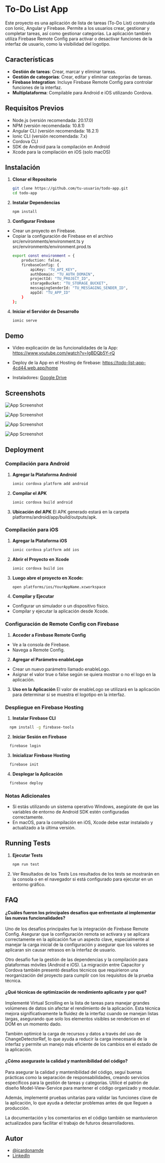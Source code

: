 
# To-Do List App

Este proyecto es una aplicación de lista de tareas (To-Do List) construida con Ionic, Angular y Firebase. Permite a los usuarios crear, gestionar y completar tareas, así como gestionar categorías. La aplicación también utiliza Firebase Remote Config para activar o desactivar funciones de la interfaz de usuario, como la visibilidad del logotipo.


## Características
- **Gestión de tareas**: Crear, marcar y eliminar tareas.
- **Gestión de categorías**: Crear, editar y eliminar categorías de tareas.
- **Firebase Integration**: Incluye Firebase Remote Config para controlar funciones de la interfaz.
- **Multiplataforma**: Compilable para Android e iOS utilizando Cordova.

## Requisitos Previos
- Node.js (versión recomendada: 20.17.0)
- NPM (versión recomendada: 10.8.1)
- Angular CLI (versión recomendada: 18.2.1)
- Ionic CLI (versión recomendada: 7.x)
- Cordova CLI
- SDK de Android para la compilación en Android
- Xcode para la compilación en iOS (solo macOS)
## Instalación

1. **Clonar el Repositorio**
   ```bash
   git clone https://github.com/tu-usuario/todo-app.git
   cd todo-app

2. **Instalar Dependencias**
    ```bash
    npm install

3. **Configurar Firebase**
- Crear un proyecto en Firebase.
- Copiar la configuración de Firebase en el archivo src/environments/environment.ts y src/environments/environment.prod.ts
    ```bash
    export const environment = {
        production: false,
        firebaseConfig: {
            apiKey: "TU_API_KEY",
            authDomain: "TU_AUTH_DOMAIN",
            projectId: "TU_PROJECT_ID",
            storageBucket: "TU_STORAGE_BUCKET",
            messagingSenderId: "TU_MESSAGING_SENDER_ID",
            appId: "TU_APP_ID"
        }
    };

4. **Iniciar el Servidor de Desarrollo**
    ```bash
    ionic serve
## Demo

- Video explicación de las funcionalidades de la App: 
https://www.youtube.com/watch?v=IgBDQb5Y-rQ



- Deploy de la App en el Hosting de firebase:
https://todo-list-app-4cd44.web.app/home


- Instaladores:
[Google Drive](https://drive.google.com/drive/folders/1Lb-yVOapp42sM9mZ25LdaAzfGlBdW_yP?usp=sharing)

## Screenshots

![App Screenshot](https://docs.google.com/drawings/d/13ZeSU9IMcefwaeJQsXjvFa1TS31F3NNpLACyWR7wdrw/pub?w=960&h=720)

![App Screenshot](https://docs.google.com/drawings/d/1kkUhv_ysM6Kjs32T9BA-DgWHGkKrmRQgyaMJMHHUba4/pub?w=960&h=720)

![App Screenshot](https://docs.google.com/drawings/d/1Sj9j-64syQ1xo6-Eaj35K7Bd1NlRDGimGdkv0TzmZmE/pub?w=928&h=468)

![App Screenshot](https://docs.google.com/drawings/d/1e6IU7F6FL3TD1ICwzyXHN1M5sygv3N3vgtF7ubq6Alc/pub?w=928&h=465)
## Deployment

### Compilación para Android

1. **Agregar la Plataforma Android**
    ```bash
    ionic cordova platform add android
    ```

2. **Compilar el APK**
    ```bash
    ionic cordova build android

    ```

3. **Ubicación del APK** 
El APK generado estará en la carpeta
platforms/android/app/build/outputs/apk.


### Compilación para iOS

1. **Agregar la Plataforma iOS**
    ```bash
    ionic cordova platform add ios
    ```

2. **Abrir el Proyecto en Xcode**
    ```bash
    ionic cordova build ios
    ```

3. **Luego abre el proyecto en Xcode:**
    ```bash
    open platforms/ios/YourAppName.xcworkspace
    ```

4. **Compilar y Ejecutar**
- Configurar un simulador o un dispositivo físico.
- Compilar y ejecutar la aplicación desde Xcode.

### Configuración de Remote Config con Firebase

1. **Acceder a Firebase Remote Config**
- Ve a la consola de Firebase.
- Navega a Remote Config.


2. **Agregar el Parámetro enableLogo**
- Crear un nuevo parámetro llamado enableLogo.
- Asignar el valor true o false según se quiera mostrar o no el logo en la aplicación.

3. **Uso en la Aplicación**
El valor de enableLogo se utilizará en la aplicación para determinar si se muestra el logotipo en la interfaz.


### Despliegue en Firebase Hosting

1. **Instalar Firebase CLI**
  ```bash
    npm install -g firebase-tools
  ```

2. **Iniciar Sesión en Firebase**
  ```bash
    firebase login
  ```

3. **Inicializar Firebase Hosting**
  ```bash
    firebase init
  ```

4. **Desplegar la Aplicación**
  ```bash
    firebase deploy
  ```



### Notas Adicionales
- Si estás utilizando un sistema operativo Windows, asegúrate de que las variables de entorno de Android SDK estén configuradas correctamente.
- En macOS, para la compilación en iOS, Xcode debe estar instalado y actualizado a la última versión.
## Running Tests

1. **Ejecutar Tests**
    ```bash
    npm run test
    ```

2. Ver Resultados de los Tests Los resultados de los tests se mostrarán en la consola o en el navegador si está configurado para ejecutar en un entorno gráfico.
## FAQ

#### ¿Cuáles fueron los principales desafíos que enfrentaste al implementar las nuevas funcionalidades?

Uno de los desafíos principales fue la integración de Firebase Remote Config. Asegurar que la configuración remota se activara y se aplicara correctamente en la aplicación fue un aspecto clave, especialmente al manejar la carga inicial de la configuración y asegurar que los valores se aplicaran sin causar retrasos en la interfaz de usuario.

Otro desafío fue la gestión de las dependencias y la compilación para plataformas móviles (Android e iOS). La migración entre Capacitor y Cordova también presentó desafíos técnicos que requirieron una reorganización del proyecto para cumplir con los requisitos de la prueba técnica.

#### ¿Qué técnicas de optimización de rendimiento aplicaste y por qué?

Implementé Virtual Scrolling en la lista de tareas para manejar grandes volúmenes de datos sin afectar el rendimiento de la aplicación. Esta técnica mejora significativamente la fluidez de la interfaz cuando se manejan listas largas, asegurando que solo los elementos visibles se rendericen en el DOM en un momento dado.

También optimicé la carga de recursos y datos a través del uso de ChangeDetectorRef, lo que ayuda a reducir la carga innecesaria de la interfaz y permite un manejo más eficiente de los cambios en el estado de la aplicación.


#### ¿Cómo aseguraste la calidad y mantenibilidad del código?

Para asegurar la calidad y mantenibilidad del código, seguí buenas prácticas como la separación de responsabilidades, creando servicios específicos para la gestión de tareas y categorías. Utilicé el patrón de diseño Model-View-Service para mantener el código organizado y modular.

Además, implementé pruebas unitarias para validar las funciones clave de la aplicación, lo que ayuda a detectar problemas antes de que lleguen a producción. 

La documentación y los comentarios en el código también se mantuvieron actualizados para facilitar el trabajo de futuros desarrolladores.
## Autor

- [@jcardonamde](https://github.com/jcardonamde)
- [LinkedIn](https://www.linkedin.com/in/jonathan-cardona-calderon-co/)

